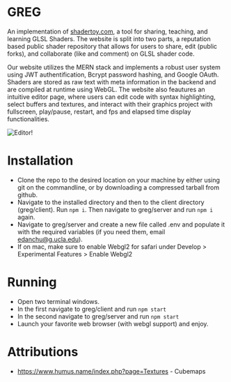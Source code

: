 # GREG

An implementation of [shadertoy.com](https://www.shadertoy.com/), a tool for sharing, teaching, and learning GLSL Shaders. The website is split into two parts, a reputation based public shader repository that allows for users to share, edit (public forks), and collaborate (like and comment) on GLSL shader code.

Our website utilizes the MERN stack and implements a robust user system using JWT authentification, Bcrypt password hashing, and Google OAuth. Shaders are stored as raw text with meta information in the backend and are compiled at runtime using WebGL. The website also feautures an intuitive editor page, where users can edit code with syntax highlighting, select buffers and textures, and interact with their graphics project with fullscreen, play/pause, restart, and fps and elapsed time display functionalities. 

![Editor!](https://github.com/edanchu/greg/blob/main/images/editor%20page.PNG)


# Installation

* Clone the repo to the desired location on your machine by either using git on the commandline, or by downloading a compressed tarball from github.
* Navigate to the installed directory and then to the client directory (greg/client). Run `npm i`. Then navigate to greg/server and run `npm i` again.
* Navigate to greg/server and create a new file called .env and populate it with the required variables (if you need them, email edanchu@g.ucla.edu).
* If on mac, make sure to enable Webgl2 for safari under Develop > Experimental Features > Enable Webgl2

# Running
* Open two terminal windows.
* In the first navigate to greg/client and run `npm start`
* In the second navigate to greg/server and run `npm start`
* Launch your favorite web browser (with webgl support) and enjoy.

# Attributions
* https://www.humus.name/index.php?page=Textures - Cubemaps